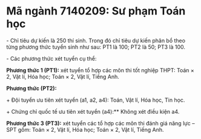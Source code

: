 # Mã ngành 7140209: Sư phạm Toán học

\- Chỉ tiêu dự kiến là 250 thí sinh. Trong đó chỉ tiêu dự kiến phân bổ theo từng phương thức tuyển sinh như sau: PT1 là 100; PT2 là 50; PT3 là 100.

\- Các phương thức xét tuyển cụ thể:

**Phương thức 1 (PT1):** xét tuyển tổ hợp các môn thi tốt nghiệp THPT: Toán × 2, Vật lí, Hóa học; Toán × 2, Vật lí, Tiếng Anh.

**Phương thức (PT2):** 

\+ Đội tuyển ưu tiên xét tuyển (a1, a2, a4): Toán, Vật lí, Hóa học, Tin học.

\+ Chứng chỉ quốc tế ưu tiên xét tuyển (a4):** Không xét điều kiện a4.

**Phương thức 3 (PT3):** xét tuyển các tổ hợp các môn thi đánh giá năng lực – SPT gồm: Toán × 2, Vật lí, Hóa học; Toán × 2, Vật lí, Tiếng Anh.